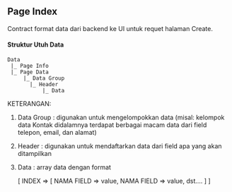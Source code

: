 ## Page Index
Contract format data dari backend ke UI untuk requet halaman Create.

#### Struktur Utuh Data

	Data 
	 |_ Page Info
	 |_ Page Data
	     |_ Data Group
           |_ Header
		       |_ Data

				 
KETERANGAN:

1. Data Group : digunakan untuk mengelompokkan data (misal: kelompok data Kontak didalamnya terdapat berbagai macam data dari field telepon, email, dan alamat)
2. Header : digunakan untuk mendaftarkan data dari field apa yang akan ditampilkan
3. Data : array data dengan format
  
   [
    INDEX =>  [
                NAMA FIELD => value,
                NAMA FIELD => value,
                dst....
              ]
   ]

